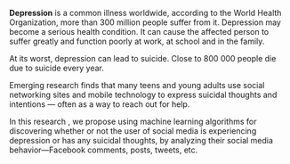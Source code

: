 <b>Depression</b> is a common illness worldwide, according to the World Health Organization, more than 300 million people suffer from it. Depression may become a serious health condition. It can cause the affected person to suffer greatly and function poorly at work, at school and in the family.

At its worst, depression can lead to suicide. Close to 800 000 people die due to suicide every year.

Emerging research finds that many teens and young adults use social networking sites and mobile technology to express suicidal thoughts and intentions — often as a way to reach out for help.

In this research , we propose using machine learning algorithms for discovering whether or not the user of social media is experiencing depression or has any suicidal thoughts, by analyzing their social media behavior—Facebook comments, posts, tweets, etc. 
